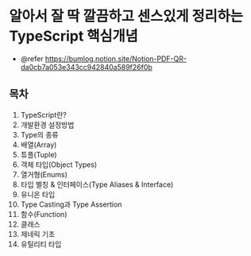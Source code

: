 # 알아서 잘 딱 깔끔하고 센스있게 정리하는 TypeScript 핵심개념

- @refer
  https://bumlog.notion.site/Notion-PDF-QR-da0cb7a053e343cc942840a589f26f0b

## 목차

1. TypeScript란?
2. 개발환경 설정방법
3. Type의 종류
4. 배열(Array)
5. 튜플(Tuple)
6. 객체 타입(Object Types)
7. 열거형(Enums)
8. 타입 별칭 & 인터페이스(Type Aliases & Interface)
9. 유니온 타입
10. Type Casting과 Type Assertion
11. 함수(Function)
12. 클래스
13. 제네릭 기초
14. 유틸리티 타입

